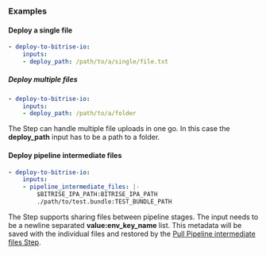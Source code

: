 ### Examples

#### Deploy a single file

```yaml
- deploy-to-bitrise-io:
    inputs:
    - deploy_path: /path/to/a/single/file.txt
```

##### Deploy multiple files

```yaml
- deploy-to-bitrise-io:
    inputs:
    - deploy_path: /path/to/a/folder
```

The Step can handle multiple file uploads in one go. In this case the **deploy_path** input has to be a path to a folder.

#### Deploy pipeline intermediate files

```yaml
- deploy-to-bitrise-io:
    inputs:
    - pipeline_intermediate_files: |-
        $BITRISE_IPA_PATH:BITRISE_IPA_PATH
        ./path/to/test.bundle:TEST_BUNDLE_PATH
```

The Step supports sharing files between pipeline stages. The input needs to be a newline separated **value:env_key_name** list. This metadata will be saved with the individual files and restored by the [Pull Pipeline intermediate files Step](https://www.bitrise.io/integrations/steps/artifact-pull).